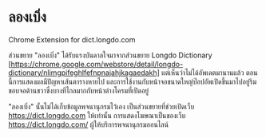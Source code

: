 # ลองเบิ่ง
Chrome Extension for dict.longdo.com

ส่วนขยาย "ลองเบิ่ง" ได้รับแรงบันดาลใจมาจากส่วนขยาย Longdo Dictionary [https://chrome.google.com/webstore/detail/longdo-dictionary/nlimgpifeghlfefnpnajahjkagaedakh] แต่เห็นว่าไม่ได้อัพเดตมานานแล้ว ตอนนี้การแสดงผลมีปัญหาเส้นตารางหายไป และการใช้งานกับหน้าจอขนาดใหญ่ป๊อปอัพเปิดขึ้นมาไปอยู่ริมขอบจอด้านขวาซึ่งบางทีไกลมากกับหน้าต่างโครมที่เปิดอยู่

"ลองเบิ่ง" นั้นไม่ได้เก็บข้อมูลพจนานุกรมไว้เอง เป็นส่วนขยายที่ช่วยเปิดเว็บ https://dict.longdo.com ให้เท่านั้น การแสดงโฆษณาเป็นของเว็บ https://dict.longdo.com/ ผู้ให้บริการพจนานุกรมออนไลน์
